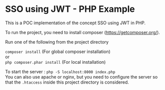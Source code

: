 # SSO using JWT - PHP Example

This is a POC implementation of the concept SSO using JWT in PHP.

To run the project, you need to install composer (https://getcomposer.org/).

Run one of the following from the project directory

`composer install`  (For global composer installation)  
or   
`php composer.phar install` (For local installation)

To start the server : `php -S localhost:8000 index.php`   
You can also use apache or nginx, but you need to configure the server so that the `.htaccess` inside this project directory is considered.
